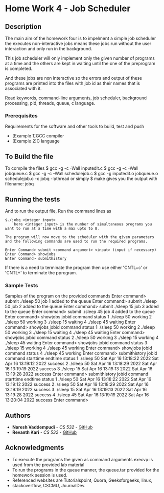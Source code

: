 # Home Work 4 - Job Scheduler

## Description

The main aim of the homework four is to impelment a simple job scheduler the executes non-interactive jobs means these jobs run without the user interaction and only run in the background.

This job scheduler will only implement only the given number of programs at a time and the others are kept in waiting until the one of the preprogram is completed. 

And these jobs are non interactive so the errors and output of these programs are printed into the files with job id as their names that is associated with it.

Read keywords, command-line arguments, job scheduler, background processing, pid, threads, queue, c language.

### Prerequisites

Requirements for the software and other tools to build, test and push
- [Example 1]GCC compiler
- [Example 2]C language

## To Build the file

To compile the files 
    $ gcc -g -c -Wall inputedit.c
    $ gcc -g -c -Wall jobqueue.c 
    $ gcc -g -c -Wall schedulejob.c
    $ gcc -g inputedit.o jobqueue.o schedulejob.o -o jobq -lpthread
or simply
    $ make
        gives you the output with filename: jobq

## Running the tests


And to run the output file, Run the command lines as

    $./jobq <integer input>
        here <integer input> is the number of simultaneous programs you want to run at a time with a max upto to 8.

    The program will now move to the scheduler with the given parameters and the following commands are used to run the required programs.

    Enter Command> submit <command argument> <input> (input if necessary)
    Enter Command> showjobs
    Enter Command> submithistory

If there is a need to terminate the program then use either 'CNTL+c' or 'CNTL+\' to terminate the pprogram.

### Sample Tests

Samples of the program on the provided commands
Enter command> submit ./sleep 50
job 1 added to the queue
Enter command> submit ./sleep 50
job 2 added to the queue
Enter command> submit ./sleep 15
job 3 added to the queue
Enter command> submit ./sleep 45
job 4 added to the queue
Enter command> showjobs
jobid   command         status
1       ./sleep 50      working
2       ./sleep 50      working
3       ./sleep 15      waiting
4       ./sleep 45      waiting
Enter command> showjobs
jobid   command         status
1       ./sleep 50      working
2       ./sleep 50      working
3       ./sleep 15      waiting
4       ./sleep 45      waiting
Enter command> showjobs
jobid   command         status
2       ./sleep 50      working
3       ./sleep 15      working
4       ./sleep 45      waiting
Enter command> showjobs
jobid   command         status
3       ./sleep 15      working
4       ./sleep 45      working
Enter command> showjobs
jobid   command         status
4       ./sleep 45      working
Enter command> submithistory
jobid   command         starttime                       endtime                         status
1       ./sleep 50      Sat Apr 16 13:18:22 2022        Sat Apr 16 13:19:12 2022        success
2       ./sleep 50      Sat Apr 16 13:18:29 2022        Sat Apr 16 13:19:19 2022        success
3       ./sleep 15      Sat Apr 16 13:19:13 2022        Sat Apr 16 13:19:28 2022        success
Enter command> submithistory
jobid   command         starttime                       endtime                         status
1       ./sleep 50      Sat Apr 16 13:18:22 2022        Sat Apr 16 13:19:12 2022        success
2       ./sleep 50      Sat Apr 16 13:18:29 2022        Sat Apr 16 13:19:19 2022        success
3       ./sleep 15      Sat Apr 16 13:19:13 2022        Sat Apr 16 13:19:28 2022        success
4       ./sleep 45      Sat Apr 16 13:19:19 2022        Sat Apr 16 13:20:04 2022        success
Enter command>


## Authors

  - **Naresh Vaddempudi** - *CS 532* -
  [GitHub](https://github.com/NareshVaddempudi)
  - **Revanth Kari** - *CS 532* - 
  [GitHub](https://github.com/RevanthUAB/CS532_hw4)

## Acknowledgments

  - To execute the programs the given as command arguments execvp is used from the provided lab material
  - To run the programs in the queue manner, the queue.tar provided for the homework session is used.
  - Referenced websites are Tutorialspoint, Quora, Geeksforgeeks, linux,
  - stackoverflow, CSCMU, JournalDev.

[//]: #
  [tutorialspoint]:<https://www.tutorialspoint.com/multithreading-in-c>
  [Quora]:<https://www.quora.com/How-do-you-dynamically-allocate-an-array-of-struct-pointers-in-C>
  [geeksforgeeks]:<https://www.geeksforgeeks.org/exec-family-of-functions-in-c/>
  [EOF AND FEOF]:<https://www.geeksforgeeks.org/eof-and-feof-in-c/>
  [geeksforgeeks]:<https://www.geeksforgeeks.org/queue-set-1introduction-and-array-implementation/>
  [geeksforgeeks]:<https://www.geeksforgeeks.org/multithreading-c-2/>
  [stackoverflow]:<https://stackoverflow.com/questions/27541910/how-to-use-execvp>
  [stackoverflow]:<https://stackoverflow.com/questions/4184954/are-there-standard-queue-implementations-for-c>
  [JournalDev]:<https://www.journaldev.com/36220/queue-in-c#:~:text=A%20queue%20in%20C%20is,be%20removed%20from%20the%20array.>
  [Linux]:<https://linux.die.net/man/3/execvp>
  [CS CMU]:<https://www.cs.cmu.edu/afs/cs/academic/class/15492-f07/www/pthreads.html>